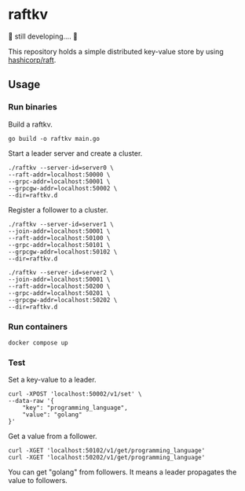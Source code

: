 # raftkv

:construction: still developing.... :construction:

This repository holds a simple distributed key-value store by using [hashicorp/raft](https://github.com/hashicorp/raft).

## Usage

### Run binaries

Build a raftkv.

```shell
go build -o raftkv main.go
```

Start a leader server and create a cluster.

```shell
./raftkv --server-id=server0 \
--raft-addr=localhost:50000 \
--grpc-addr=localhost:50001 \
--grpcgw-addr=localhost:50002 \
--dir=raftkv.d
```

Register a follower to a cluster.

```shell
./raftkv --server-id=server1 \
--join-addr=localhost:50001 \
--raft-addr=localhost:50100 \
--grpc-addr=localhost:50101 \
--grpcgw-addr=localhost:50102 \
--dir=raftkv.d
```

```shell
./raftkv --server-id=server2 \
--join-addr=localhost:50001 \
--raft-addr=localhost:50200 \
--grpc-addr=localhost:50201 \
--grpcgw-addr=localhost:50202 \
--dir=raftkv.d
```

### Run containers

```shell
docker compose up
```

### Test

Set a key-value to a leader.

```shell
curl -XPOST 'localhost:50002/v1/set' \
--data-raw '{
    "key": "programming_language",
    "value": "golang"
}'
```

Get a value from a follower.

```shell
curl -XGET 'localhost:50102/v1/get/programming_language'
curl -XGET 'localhost:50202/v1/get/programming_language'
```

You can get "golang" from followers. It means a leader propagates the value to followers.
